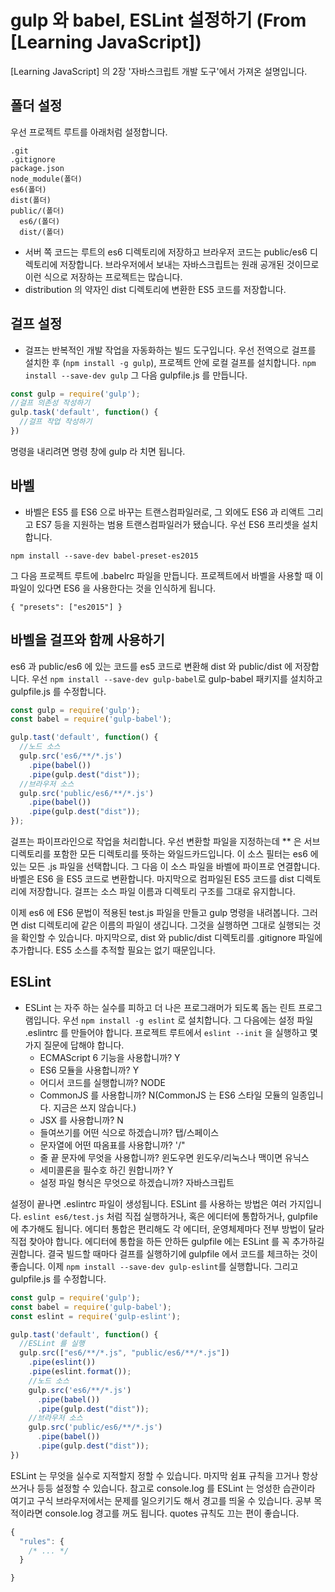 # gulp 와 babel, ESLint 설정하기 (From [Learning JavaScript])
[Learning JavaScript] 의 2장 '자바스크립트 개발 도구'에서 가져온 설명입니다.
## 폴더 설정
우선 프로젝트 루트를 아래처럼 설정합니다.
```
.git
.gitignore
package.json
node_module(폴더)
es6(폴더)
dist(폴더)
public/(폴더)
  es6/(폴더)
  dist/(폴더)
```
- 서버 쪽 코드는 루트의 es6 디렉토리에 저장하고 브라우저 코드는 public/es6 디렉토리에 저장합니다. 브라우저에서 보내는 자바스크립트는 원래 공개된 것이므로 이런 식으로 저장하는 프로젝트는 많습니다.
- distribution 의 약자인 dist 디렉토리에 변환한 ES5 코드를 저장합니다.

## 걸프 설정
- 걸프는 반복적인 개발 작업을 자동화하는 빌드 도구입니다.
우선 전역으로 걸프를 설치한 후 (`npm install -g gulp`), 프로젝트 안에 로컬 걸프를 설치합니다. `npm install --save-dev gulp`
그 다음 gulpfile.js 를 만듭니다.
```javascript
const gulp = require('gulp');
//걸프 의존성 작성하기
gulp.task('default', function() {
  //걸프 작업 작성하기
})
```
명령을 내리려면 명령 창에 gulp 라 치면 됩니다.
## 바벨
- 바벨은 ES5 를 ES6 으로 바꾸는 트랜스컴파일러로, 그 외에도 ES6 과 리액트 그리고 ES7 등을 지원하는 범용 트랜스컴파일러가 됐습니다.
우선 ES6 프리셋을 설치합니다.
```
npm install --save-dev babel-preset-es2015
```
그 다음 프로젝트 루트에 .babelrc 파일을 만듭니다. 프로젝트에서 바벨을 사용할 때 이 파일이 있다면 ES6 을 사용한다는 것을 인식하게 됩니다.
```
{ "presets": ["es2015"] }
```

## 바벨을 걸프와 함께 사용하기
es6 과 public/es6 에 있는 코드를 es5 코드로 변환해 dist 와 public/dist 에 저장합니다. 우선 `npm install --save-dev gulp-babel`로 gulp-babel 패키지를 설치하고 gulpfile.js 를 수정합니다.
```javascript
const gulp = require('gulp');
const babel = require('gulp-babel');

gulp.tast('default', function() {
  //노드 소스
  gulp.src('es6/**/*.js')
    .pipe(babel())
    .pipe(gulp.dest("dist"));
  //브라우저 소스
  gulp.src('public/es6/**/*.js')
    .pipe(babel())
    .pipe(gulp.dest("dist"));
});
```
걸프는 파이프라인으로 작업을 처리합니다.
우선 변환할 파일을 지정하는데 ** 은 서브 디렉토리를 포함한 모든 디렉토리를 뜻하는 와일드카드입니다. 이 소스 필터는 es6 에 있는 모든 .js 파일을 선택합니다.
그 다음 이 소스 파일을 바벨에 파이프로 연결합니다. 바벨은 ES6 을 ES5 코드로 변환합니다.
마지막으로 컴파일된 ES5 코드를 dist 디렉토리에 저장합니다. 걸프는 소스 파일 이름과 디렉토리 구조를 그대로 유지합니다.

이제 es6 에 ES6 문법이 적용된 test.js 파일을 만들고 gulp 명령을 내려봅니다. 그러면 dist 디렉토리에 같은 이름의 파일이 생깁니다. 그것을 실행하면 그대로 실행되는 것을 확인할 수 있습니다.
마지막으로, dist 와 public/dist 디렉토리를 .gitignore 파일에 추가합니다. ES5 소스를 추적할 필요는 없기 때문입니다.

## ESLint
- ESLint 는 자주 하는 실수를 피하고 더 나은 프로그래머가 되도록 돕는 린트 프로그램입니다.
우선 `npm install -g eslint` 로 설치합니다. 그 다음에는 설정 파일 .eslintrc 를 만들어야 합니다.
프로젝트 루트에서 `eslint --init` 을 실행하고 몇 가지 질문에 답해야 합니다.
  - ECMAScript 6 기능을 사용합니까? Y
  - ES6 모듈을 사용합니까? Y
  - 어디서 코드를 실행합니까? NODE
  - CommonJS 를 사용합니까? N(CommonJS 는 ES6 스타일 모듈의 일종입니다. 지금은 쓰지 않습니다.)
  - JSX 를 사용합니까? N
  - 들여쓰기를 어떤 식으로 하겠습니까? 탭/스페이스
  - 문자열에 어떤 따옴표를 사용합니까? '/"
  - 줄 끝 문자에 무엇을 사용합니까? 윈도우면 윈도우/리눅스나 맥이면 유닉스
  - 세미콜론을 필수호 하긴 원합니까? Y
  - 설정 파일 형식은 무엇으로 하겠습니까? 자바스크립트

설정이 끝나면 .eslintrc 파일이 생성됩니다.
ESLint 를 사용하는 방법은 여러 가지입니다. `eslint es6/test.js` 처럼 직접 실행하거나, 혹은 에디터에 통합하거나, gulpfile 에 추가해도 됩니다. 에디터 통합은 편리해도 각 에디터, 운영체제마다 전부 방법이 달라 직접 찾아야 합니다. 에디터에 통합을 하든 안하든 gulpfile 에는 ESLint 를 꼭 추가하길 권합니다. 결국 빌드할 때마다 걸프를 실행하기에 gulpfile 에서 코드를 체크하는 것이 좋습니다.
이제 `npm install --save-dev gulp-eslint`를 실행합니다. 그리고 gulpfile.js 를 수정합니다.
```javascript
const gulp = require('gulp');
const babel = require('gulp-babel');
const eslint = require('gulp-eslint');

gulp.tast('default', function() {
  //ESLint 를 실행
  gulp.src(["es6/**/*.js", "public/es6/**/*.js"])
    .pipe(eslint())
    .pipe(eslint.format());
    //노드 소스
    gulp.src('es6/**/*.js')
      .pipe(babel())
      .pipe(gulp.dest("dist"));
    //브라우저 소스
    gulp.src('public/es6/**/*.js')
      .pipe(babel())
      .pipe(gulp.dest("dist"));
})
```

ESLint 는 무엇을 실수로 지적할지 정할 수 있습니다. 마지막 쉼표 규칙을 끄거나 항상 쓰거나 등등 설정할 수 있습니다.
참고로 console.log 를 ESLint 는 엉성한 습관이라 여기고 구식 브라우저에서는 문제를 일으키기도 해서 경고를 띄울 수 있습니다. 공부 목적이라면 console.log 경고를 꺼도 됩니다.
quotes 규칙도 끄는 편이 좋습니다.
```javascript
{
  "rules": {
    /* ... */
  }

}
```
